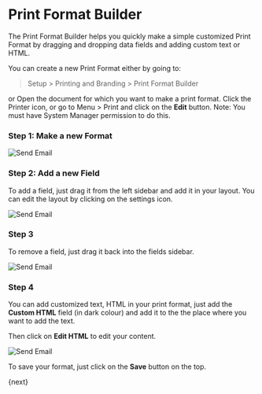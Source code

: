 # Print Format Builder

The Print Format Builder helps you quickly make a simple customized Print Format by dragging and dropping data fields and adding custom text or HTML.

You can create a new Print Format either by going to:

> Setup > Printing and Branding > Print Format Builder

or Open the document for which you want to make a print format. Click the Printer icon, or go to Menu > Print and click on the **Edit** button. Note: You must have System Manager permission to do this.

### Step 1: Make a new Format

<img class="screenshot" alt="Send Email" src="{{url_prefix}}/assets/img/setup/print/print-format-builder-1.gif">

### Step 2: Add a new Field

To add a field, just drag it from the left sidebar and add it in your layout. You can edit the layout by clicking on the settings <i class="octicon octicon-gear"></i> icon.

<img class="screenshot" alt="Send Email" src="{{url_prefix}}/assets/img/setup/print/print-format-builder-2.gif">

### Step 3

To remove a field, just drag it back into the fields sidebar.

<img class="screenshot" alt="Send Email" src="{{url_prefix}}/assets/img/setup/print/print-format-builder-3.gif">

### Step 4

You can add customized text, HTML in your print format, just add the **Custom HTML** field (in dark colour) and add it to the the place where you want to add the text.

Then click on **Edit HTML** to edit your content.

<img class="screenshot" alt="Send Email" src="{{url_prefix}}/assets/img/setup/print/print-format-builder-4.gif">

To save your format, just click on the **Save** button on the top.

{next}
